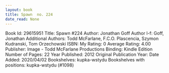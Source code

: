 ```yaml
---
layout: book
title: Spawn  no. 224
date_read: None
---
```


Book Id: 29615951
Title: Spawn #224
Author: Jonathan Goff
Author l-f: Goff, Jonathan
Additional Authors: Todd McFarlane, F.C.O. Plascencia, Szymon Kudranski, Tom Orzechowski
ISBN: 
My Rating: 0
Average Rating: 4.00
Publisher: Image - Todd McFarlane Productions
Binding: Kindle Edition
Number of Pages: 22
Year Published: 2012
Original Publication Year: 
Date Added: 2020/04/02
Bookshelves: kupka-wstydu
Bookshelves with positions: kupka-wstydu (#1098)

